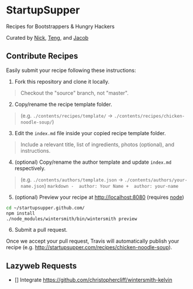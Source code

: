 
# StartupSupper <sup><a href="https://travis-ci.org/startupsupper/startupsupper.github.com" target="_blank"><img src="https://api.travis-ci.org/startupsupper/startupsupper.github.com.png" alt="" /></a></sup>

Recipes for Bootstrappers & Hungry Hackers

Curated by [Nick][1], [Teng][2], and [Jacob][3]

[1]: http://niftylettuce.com
[2]: http://www.strikingly.com
[3]: http://lepahc.com

## Contribute Recipes

Easily submit your recipe following these instructions:

1. Fork this repository and clone it locally.
  > Checkout the "source" branch, not "master".
2. Copy/rename the recipe template folder.
  > (e.g. `./contents/recipes/template/` &rarr; `./contents/recipes/chicken-noodle-soup/`)
3. Edit the `index.md` file inside your copied recipe template folder.
  > Include a relevant title, list of ingredients, photos (optional), and instructions.
4. (optional) Copy/rename the author template and update `index.md` respectively.
  > (e.g. `./contents/authors/template.json` &rarr; `./contents/authors/your-name.json`)
    ```markdown
    -  author: Your Name
    +  author: your-name
    ```
5. (optional) Preview your recipe at <http://localhost:8080> (requires [node](http://nodejs.org))
  ```bash
  cd ~/startupsupper.github.com/
  npm install
  ./node_modules/wintersmith/bin/wintersmith preview
  ```
6. Submit a pull request.

Once we accept your pull request, Travis will automatically publish your recipe (e.g. <http://startupsupper.com/recipes/chicken-noodle-soup>).

## Lazyweb Requests

- [] Integrate <https://github.com/christophercliff/wintersmith-kelvin>
